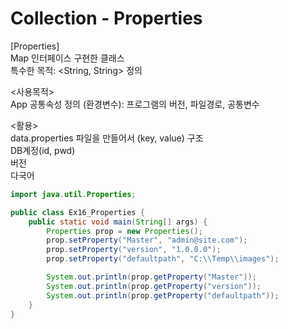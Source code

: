 # Collection - Properties
[Properties]<br>
Map 인터페이스 구현한 클래스<br>
특수한 목적: <String, String> 정의

<사용목적><br>
App 공통속성 정의 (환경변수): 프로그램의 버전, 파일경로, 공통변수

<활용><br>
data.properties 파일을 만들어서 (key, value) 구조<br>
DB계정(id, pwd)<br>
버전<br>
다국어<br>

```java
import java.util.Properties;

public class Ex16_Properties {
	public static void main(String[] args) {
		Properties prop = new Properties();
		prop.setProperty("Master", "admin@site.com");
		prop.setProperty("version", "1.0.0.0");
		prop.setProperty("defaultpath", "C:\\Temp\\images");

		System.out.println(prop.getProperty("Master"));
		System.out.println(prop.getProperty("version"));
		System.out.println(prop.getProperty("defaultpath"));
	}
}
```
